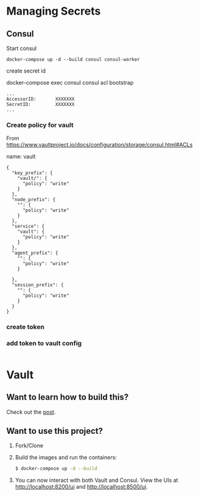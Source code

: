 # Managing Secrets
## Consul

Start consul
```
docker-compose up -d --build consul consul-worker
```
create secret id

docker-compose exec consul consul acl bootstrap

```
...
AccessorID:       XXXXXXX
SecretID:         XXXXXXX
...
```

### Create policy for vault

From https://www.vaultproject.io/docs/configuration/storage/consul.html#ACLs

name: vault
```
{
  "key_prefix": {
    "vault/": {
      "policy": "write"
    }
  },
  "node_prefix": {
    "": {
      "policy": "write"
    }
  },
  "service": {
    "vault": {
      "policy": "write"
    }
  },
  "agent_prefix": {
    "": {
      "policy": "write"
    }

  },
  "session_prefix": {
    "": {
      "policy": "write"
    }
  }
}
```

### create token

### add token to vault config
```
```
# Vault



## Want to learn how to build this?

Check out the [post](https://testdriven.io/managing-secrets-with-vault-and-consul).

## Want to use this project?

1. Fork/Clone

1. Build the images and run the containers:

    ```sh
    $ docker-compose up -d --build
    ```

1. You can now interact with both Vault and Consul. View the UIs at [http://localhost:8200/ui](http://localhost:8200/ui) and [http://localhost:8500/ui](http://localhost:8500/ui).


